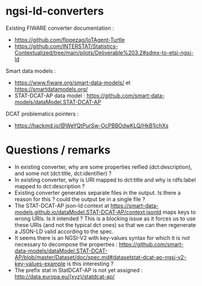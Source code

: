 # ngsi-ld-converters

Existing FIWARE converter documentation : 
- https://github.com/flopezag/IoTAgent-Turtle
- https://github.com/INTERSTAT/Statistics-Contextualized/tree/main/pilots/Deliverable%203.2#sdmx-to-etsi-ngsi-ld

Smart data models :
- https://www.fiware.org/smart-data-models/ et https://smartdatamodels.org/
- STAT-DCAT-AP data model : https://github.com/smart-data-models/dataModel.STAT-DCAT-AP

DCAT problematics pointers :
- https://hackmd.io/@WeYQtPurSw-OcPBBOdwKLQ/HkB1jchXs

# Questions / remarks

- In existing converter, why are some properties reified (dct:description), and some not (dct:title, dct:identifier) ?
- In existing converter, why is URI mapped to dct:title and why is rdfs:label mapped to dct:description ?
- Existing converter generates separate files in the output. Is there a reason for this ? could the output be in a single file ?
- The STAT-DCAT-AP json-ld context at https://smart-data-models.github.io/dataModel.STAT-DCAT-AP/context.jsonld maps keys to wrong URIs. Is it intended ? This is a blocking issue as it forces us to use these URIs (and not the typical dct ones) so that we can then regenerate a JSON-LD valid according to the spec.
- It seems there is an NGSI-V2 with key-values syntax for which it is not necessary to decompose the properties : https://github.com/smart-data-models/dataModel.STAT-DCAT-AP/blob/master/Dataset/doc/spec.md#datasetstat-dcat-ap-ngsi-v2-key-values-example is this interesting ?
- The prefix stat in StatDCAT-AP is not yet assigned : http://data.europa.eu/(xyz)/statdcat-ap/
